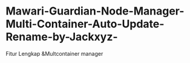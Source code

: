 # Mawari-Guardian-Node-Manager-Multi-Container-Auto-Update-Rename-by-Jackxyz-
Fitur Lengkap &amp;Multcontainer manager
